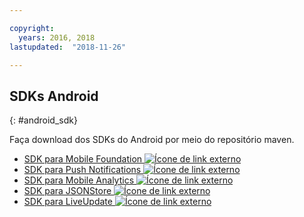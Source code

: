 ```yaml
---

copyright:
  years: 2016, 2018
lastupdated:  "2018-11-26"

---
```


##	SDKs Android
{: #android_sdk}

Faça download dos SDKs do Android por meio do repositório maven.

* [SDK para Mobile Foundation ![Ícone de link externo](../../icons/launch-glyph.svg "Ícone de link externo")](https://search.maven.org/search?q=a:ibmmobilefirstplatformfoundation)
* [SDK para Push Notifications ![Ícone de link externo](../../icons/launch-glyph.svg "Ícone de link externo")](https://search.maven.org/search?q=a:ibmmobilefirstplatformfoundationpush)
* [SDK para Mobile Analytics ![Ícone de link externo](../../icons/launch-glyph.svg "Ícone de link externo")](https://search.maven.org/search?q=a:ibmmobilefirstplatformfoundationanalytics)
* [SDK para JSONStore ![Ícone de link externo](../../icons/launch-glyph.svg "Ícone de link externo")](https://search.maven.org/search?q=a:ibmmobilefirstplatformfoundationjsonstore)
* [SDK para LiveUpdate ![Ícone de link externo](../../icons/launch-glyph.svg "Ícone de link externo")](https://search.maven.org/search?q=a:ibmmobilefirstplatformfoundationliveupdate)

